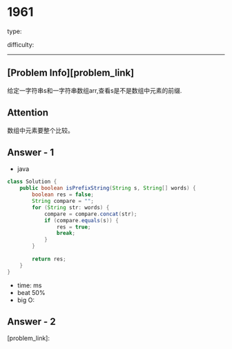 
# 1961
type:

difficulty:

---

## [Problem Info][problem_link]
给定一字符串s和一字符串数组arr,查看s是不是数组中元素的前缀.

## Attention
数组中元素要整个比较。

## Answer - 1

- java
```java
class Solution {
    public boolean isPrefixString(String s, String[] words) {
        boolean res = false;
        String compare = "";
        for (String str: words) {
            compare = compare.concat(str);
            if (compare.equals(s)) {
                res = true;
                break;
            }
        }
        
        return res;
    }
}
```

- time: ms
- beat 50%
- big O:

## Answer - 2

[problem_link]:

